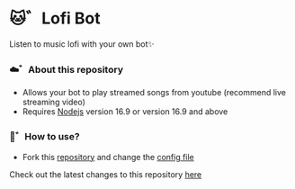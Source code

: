 # 🐱゛Lofi Bot
Listen to music lofi with your own bot✨

### ☁️゛About this repository
- Allows your bot to play streamed songs from youtube (recommend live streaming video)
- Requires [Nodejs](https://nodejs.org) version 16.9 or version 16.9 and above

### 🌙゛How to use?
- Fork this [repository](https://github.com/ItzNorii/lofi-bot) and change the [config file](https://github.com/ItzNorii/lofi-bot/blob/main/config/bot.js)

Check out the latest changes to this repository [here](https://github.com/ItzNorii/lofi-bot/commit/main)
